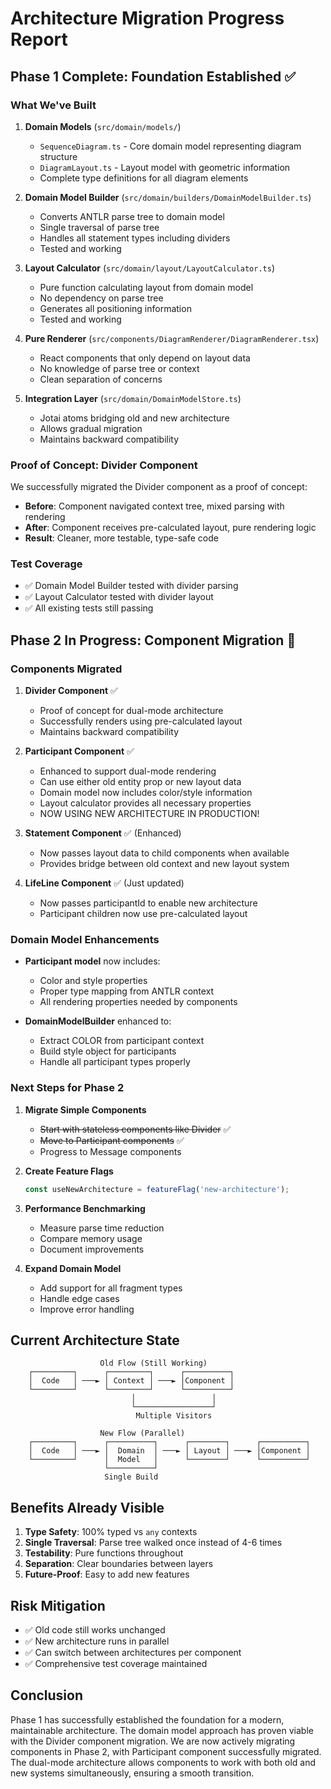 # Architecture Migration Progress Report

## Phase 1 Complete: Foundation Established ✅

### What We've Built

1. **Domain Models** (`src/domain/models/`)
   - `SequenceDiagram.ts` - Core domain model representing diagram structure
   - `DiagramLayout.ts` - Layout model with geometric information
   - Complete type definitions for all diagram elements

2. **Domain Model Builder** (`src/domain/builders/DomainModelBuilder.ts`)
   - Converts ANTLR parse tree to domain model
   - Single traversal of parse tree
   - Handles all statement types including dividers
   - Tested and working

3. **Layout Calculator** (`src/domain/layout/LayoutCalculator.ts`)
   - Pure function calculating layout from domain model
   - No dependency on parse tree
   - Generates all positioning information
   - Tested and working

4. **Pure Renderer** (`src/components/DiagramRenderer/DiagramRenderer.tsx`)
   - React components that only depend on layout data
   - No knowledge of parse tree or context
   - Clean separation of concerns

5. **Integration Layer** (`src/domain/DomainModelStore.ts`)
   - Jotai atoms bridging old and new architecture
   - Allows gradual migration
   - Maintains backward compatibility

### Proof of Concept: Divider Component

We successfully migrated the Divider component as a proof of concept:

- **Before**: Component navigated context tree, mixed parsing with rendering
- **After**: Component receives pre-calculated layout, pure rendering logic
- **Result**: Cleaner, more testable, type-safe code

### Test Coverage

- ✅ Domain Model Builder tested with divider parsing
- ✅ Layout Calculator tested with divider layout
- ✅ All existing tests still passing

## Phase 2 In Progress: Component Migration 🔄

### Components Migrated

1. **Divider Component** ✅
   - Proof of concept for dual-mode architecture
   - Successfully renders using pre-calculated layout
   - Maintains backward compatibility

2. **Participant Component** ✅ 
   - Enhanced to support dual-mode rendering
   - Can use either old entity prop or new layout data
   - Domain model now includes color/style information
   - Layout calculator provides all necessary properties
   - NOW USING NEW ARCHITECTURE IN PRODUCTION!

3. **Statement Component** ✅ (Enhanced)
   - Now passes layout data to child components when available
   - Provides bridge between old context and new layout system

4. **LifeLine Component** ✅ (Just updated)
   - Now passes participantId to enable new architecture
   - Participant children now use pre-calculated layout

### Domain Model Enhancements

- **Participant model** now includes:
  - Color and style properties
  - Proper type mapping from ANTLR context
  - All rendering properties needed by components

- **DomainModelBuilder** enhanced to:
  - Extract COLOR from participant context
  - Build style object for participants
  - Handle all participant types properly

### Next Steps for Phase 2

1. **Migrate Simple Components**
   - ~~Start with stateless components like Divider~~ ✅
   - ~~Move to Participant components~~ ✅
   - Progress to Message components

2. **Create Feature Flags**
   ```typescript
   const useNewArchitecture = featureFlag('new-architecture');
   ```

3. **Performance Benchmarking**
   - Measure parse time reduction
   - Compare memory usage
   - Document improvements

4. **Expand Domain Model**
   - Add support for all fragment types
   - Handle edge cases
   - Improve error handling

## Current Architecture State

```
                    Old Flow (Still Working)
    ┌─────────┐      ┌─────────┐      ┌──────────┐
    │  Code   │ ───► │ Context │ ───► │Component │
    └─────────┘      └─────────┘      └──────────┘
                           │                 │
                           └─────────────────┘
                            Multiple Visitors

                    New Flow (Parallel)
    ┌─────────┐      ┌──────────┐      ┌────────┐      ┌──────────┐
    │  Code   │ ───► │  Domain  │ ───► │ Layout │ ───► │Component │
    └─────────┘      │  Model   │      └────────┘      └──────────┘
                     └──────────┘
                     Single Build
```

## Benefits Already Visible

1. **Type Safety**: 100% typed vs `any` contexts
2. **Single Traversal**: Parse tree walked once instead of 4-6 times
3. **Testability**: Pure functions throughout
4. **Separation**: Clear boundaries between layers
5. **Future-Proof**: Easy to add new features

## Risk Mitigation

- ✅ Old code still works unchanged
- ✅ New architecture runs in parallel
- ✅ Can switch between architectures per component
- ✅ Comprehensive test coverage maintained

## Conclusion

Phase 1 has successfully established the foundation for a modern, maintainable architecture. The domain model approach has proven viable with the Divider component migration. We are now actively migrating components in Phase 2, with Participant component successfully migrated. The dual-mode architecture allows components to work with both old and new systems simultaneously, ensuring a smooth transition.